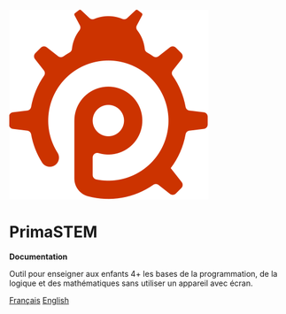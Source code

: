 ![logo](images/icon.svg)

# **PrimaSTEM**

**Documentation**

Outil pour enseigner aux enfants 4+ les bases de la programmation, de la logique et des mathématiques sans utiliser un appareil avec écran.

[Français](/README)
[English](/en/#)